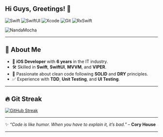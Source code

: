
##  Hi Guys, Greetings! 👋 
<p align="left">  
   <img src="https://img.shields.io/badge/Swift-FA7343?style=flat&logo=swift&logoColor=white" alt="Swift" />   
   <img src="https://img.shields.io/badge/SwiftUI-007AFF?style=flat&logo=swift&logoColor=white" alt="SwiftUI" />   
   <img src="https://img.shields.io/badge/Xcode-1575F9?style=flat&logo=xcode&logoColor=white" alt="Xcode" />   
   <img src="https://img.shields.io/badge/Git-F05032?style=flat&logo=git&logoColor=white" alt="Git" />   
   <img src="https://img.shields.io/badge/RxSwift-B7178C?style=flat&logo=reactivex&logoColor=white" alt="RxSwift" />   
</p>

<p align="left">  
   <img src="https://komarev.com/ghpvc/?username=NandaMocha" alt="NandaMocha" />   
</p>

---

##  🚀 **About Me** 

-  📱 **iOS Developer** with **6 years** in the IT industry.   
-  🛠 Skilled in **Swift**, **SwiftUI**, **MVVM**, and **VIPER**.   
-  🧼 Passionate about clean code following **SOLID** and **DRY** principles.   
-  ✅ Experience with **TDD**, **Unit Testing**, and **UI Testing**.   

---

##  🔥 **Git Streak** 

[![GitHub Streak](https://github-readme-streak-stats.herokuapp.com/?user=NandaMocha)](https://git.io/streak-stats)

---

 ✨ _“Code is like humor. When you have to explain it, it’s bad.”_ – **Cory House**   

---
